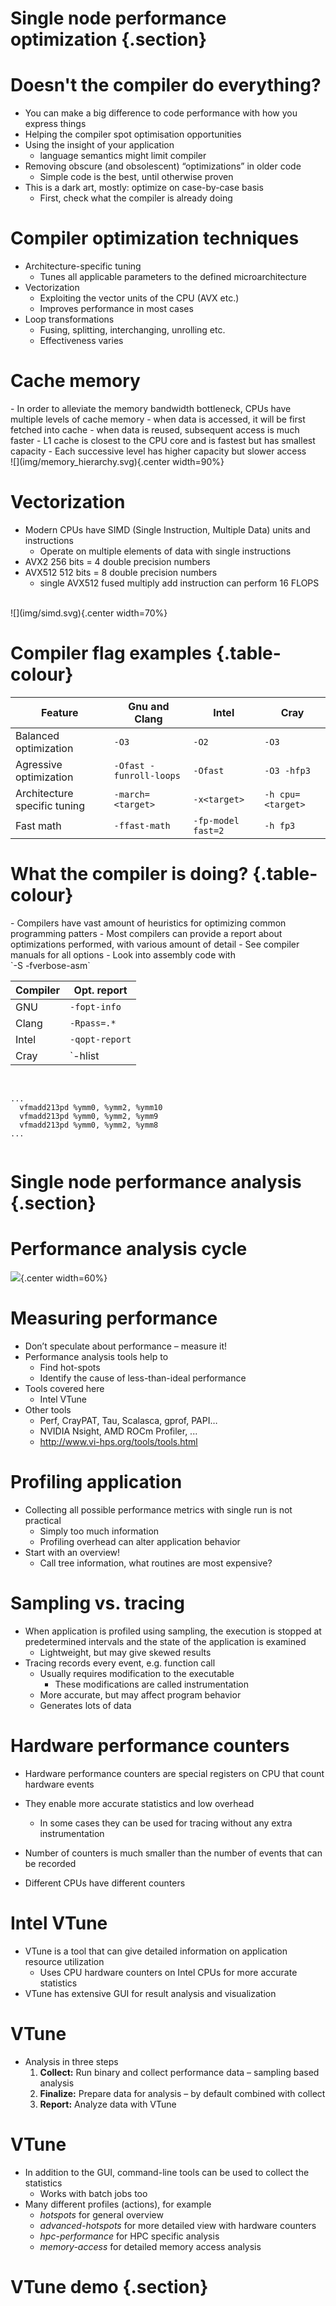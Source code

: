 # Single node performance optimization {.section}

# Doesn't the compiler do everything?

- You can make a big difference to code performance with how you
  express things
- Helping the compiler spot optimisation opportunities
- Using the insight of your application 
    - language semantics might limit compiler
- Removing obscure (and obsolescent) “optimizations” in older code
    - Simple code is the best, until otherwise proven
- This is a dark art, mostly: optimize on case-by-case basis
    - First, check what the compiler is already doing


# Compiler optimization techniques

- Architecture-specific tuning
    - Tunes all applicable parameters to the defined microarchitecture
- Vectorization
    - Exploiting the vector units of the CPU (AVX etc.)
    - Improves performance in most cases
- Loop transformations
    - Fusing, splitting, interchanging, unrolling etc.
    - Effectiveness varies

# Cache memory

<div class=column>
- In order to alleviate the memory bandwidth bottleneck, CPUs have multiple levels of cache memory
    - when data is accessed, it will be first fetched into cache
        - when data is reused, subsequent access is much faster
- L1 cache is closest to the CPU core and is fastest but has smallest capacity
- Each successive level has higher capacity but slower access
</div>

<div class=column>
<!-- Image copyright CSC, see LICENSE -->
![](img/memory_hierarchy.svg){.center width=90%}
</div>

# Vectorization

- Modern CPUs have SIMD (Single Instruction, Multiple Data) units and instructions 
    - Operate on multiple elements of data with single instructions
- AVX2 256 bits = 4 double precision numbers
- AVX512 512 bits = 8 double precision numbers
    - single AVX512 fused multiply add instruction can perform 16 FLOPS

<br>
<!-- Image copyright CSC, see LICENSE -->
![](img/simd.svg){.center width=70%}



# Compiler flag examples {.table-colour}
<small>

| Feature                      | Gnu and Clang           | Intel              | Cray              |
|------------------------------|-------------------------|--------------------|-------------------|
| Balanced optimization        | `-O3`                   | `-O2`              | `-O3`       |
| Agressive optimization       | `-Ofast -funroll-loops` | `-Ofast`           | `-O3 -hfp3`         |
| Architecture specific tuning | `-march=<target>`       | `-x<target>`       | `-h cpu=<target>` |
| Fast math                    | `-ffast-math`           | `-fp-model fast=2` | `-h fp3`          |

</small>

# What the compiler is doing? {.table-colour}

<div class=column>
- Compilers have vast amount of heuristics for optimizing common
  programming patters
- Most compilers can provide a report about optimizations performed,
  with various amount of detail
    - See compiler manuals for all options
- Look into assembly code with 
  <br> `-S -fverbose-asm`

</div>
<div class=column>

| Compiler    |  Opt. report               |
| ----------- | -------------------------- |
| GNU         | `-fopt-info`               |
| Clang       | `-Rpass=.*`                |
| Intel       | `-qopt-report`             |
| Cray        | `-hlist

<br>

```
...
  vfmadd213pd %ymm0, %ymm2, %ymm10
  vfmadd213pd %ymm0, %ymm2, %ymm9 
  vfmadd213pd %ymm0, %ymm2, %ymm8 
...
```
</div>


# Single node performance analysis {.section}

# Performance analysis cycle

![](img/perf-analysis-single-core.png){.center width=60%}

# Measuring performance
- Don’t speculate about performance – measure it!
- Performance analysis tools help to
    - Find hot-spots
    - Identify the cause of less-than-ideal performance
- Tools covered here
    - Intel VTune 
- Other tools
    - Perf, CrayPAT, Tau, Scalasca, gprof, PAPI…
    - NVIDIA Nsight, AMD ROCm Profiler, ...
    - <http://www.vi-hps.org/tools/tools.html>

# Profiling application

- Collecting all possible performance metrics with single run is not practical
    - Simply too much information
    - Profiling overhead can alter application behavior
- Start with an overview!
    - Call tree information, what routines are most expensive?

# Sampling vs. tracing

- When application is profiled using sampling, the execution is stopped at 
  predetermined intervals and the state of the application is examined
    - Lightweight, but may give skewed results
- Tracing records every event, e.g. function call
    - Usually requires modification to the executable
        - These modifications are called instrumentation
    - More accurate, but may affect program behavior
    - Generates lots of data

# Hardware performance counters

- Hardware performance counters are special registers on CPU that count 
  hardware events
- They enable more accurate statistics and low overhead
    - In some cases they can be used for tracing without any extra 
      instrumentation

- Number of counters is much smaller than the number of events that can be 
  recorded
- Different CPUs have different counters

# Intel VTune 

- VTune is a tool that can give detailed information on application resource 
  utilization
    - Uses CPU hardware counters on Intel CPUs for more accurate statistics
- VTune has extensive GUI for result analysis and visualization

# VTune

- Analysis in three steps
    1. **Collect:** Run binary and collect performance data – sampling based 
       analysis
    2. **Finalize:** Prepare data for analysis – by default combined with 
       collect
    3. **Report:** Analyze data with VTune 

# VTune 
- In addition to the GUI, command-line tools can be used to collect the 
  statistics
    - Works with batch jobs too
- Many different profiles (actions), for example
    - *hotspots* for general overview
    - *advanced-hotspots* for more detailed view with hardware counters
    - *hpc-performance* for HPC specific analysis
    - *memory-access* for detailed memory access analysis

# VTune demo {.section}

